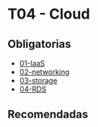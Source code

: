 # T04 - Cloud

## Obligatorias

- [01-IaaS](Obligatorias/01-IaaS/1-Desplegando_instancias_ec2.md)
- [02-networking](Obligatorias/02-networking/1-Configurando_un_VPC.md)
- [03-storage](Obligatorias/03-storage/1-Trabajando_con_efs.md)
- [04-RDS](Obligatorias/04-RDS/1-Desplegando_RDS.md)

## Recomendadas